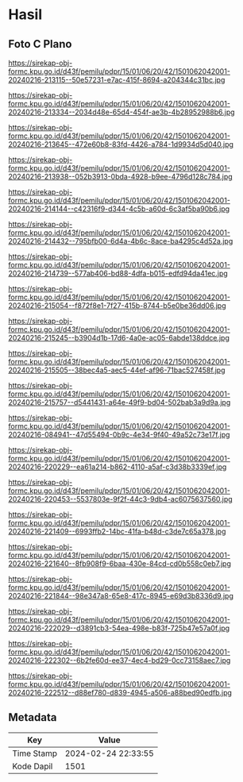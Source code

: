# Hasil

## Foto C Plano

https://sirekap-obj-formc.kpu.go.id/d43f/pemilu/pdpr/15/01/06/20/42/1501062042001-20240216-213115--50e57231-e7ac-415f-8694-a204344c31bc.jpg

https://sirekap-obj-formc.kpu.go.id/d43f/pemilu/pdpr/15/01/06/20/42/1501062042001-20240216-213334--2034d48e-65d4-454f-ae3b-4b28952988b6.jpg

https://sirekap-obj-formc.kpu.go.id/d43f/pemilu/pdpr/15/01/06/20/42/1501062042001-20240216-213645--472e60b8-83fd-4426-a784-1d9934d5d040.jpg

https://sirekap-obj-formc.kpu.go.id/d43f/pemilu/pdpr/15/01/06/20/42/1501062042001-20240216-213938--052b3913-0bda-4928-b9ee-4796d128c784.jpg

https://sirekap-obj-formc.kpu.go.id/d43f/pemilu/pdpr/15/01/06/20/42/1501062042001-20240216-214144--c42316f9-d344-4c5b-a60d-6c3af5ba90b6.jpg

https://sirekap-obj-formc.kpu.go.id/d43f/pemilu/pdpr/15/01/06/20/42/1501062042001-20240216-214432--795bfb00-6d4a-4b6c-8ace-ba4295c4d52a.jpg

https://sirekap-obj-formc.kpu.go.id/d43f/pemilu/pdpr/15/01/06/20/42/1501062042001-20240216-214739--577ab406-bd88-4dfa-b015-edfd94da41ec.jpg

https://sirekap-obj-formc.kpu.go.id/d43f/pemilu/pdpr/15/01/06/20/42/1501062042001-20240216-215054--f872f8e1-7f27-415b-8744-b5e0be36dd06.jpg

https://sirekap-obj-formc.kpu.go.id/d43f/pemilu/pdpr/15/01/06/20/42/1501062042001-20240216-215245--b3904d1b-17d6-4a0e-ac05-6abde138ddce.jpg

https://sirekap-obj-formc.kpu.go.id/d43f/pemilu/pdpr/15/01/06/20/42/1501062042001-20240216-215505--38bec4a5-aec5-44ef-af96-71bac527458f.jpg

https://sirekap-obj-formc.kpu.go.id/d43f/pemilu/pdpr/15/01/06/20/42/1501062042001-20240216-215757--d5441431-a64e-49f9-bd04-502bab3a9d9a.jpg

https://sirekap-obj-formc.kpu.go.id/d43f/pemilu/pdpr/15/01/06/20/42/1501062042001-20240216-084941--47d55494-0b9c-4e34-9f40-49a52c73e17f.jpg

https://sirekap-obj-formc.kpu.go.id/d43f/pemilu/pdpr/15/01/06/20/42/1501062042001-20240216-220229--ea61a214-b862-4110-a5af-c3d38b3339ef.jpg

https://sirekap-obj-formc.kpu.go.id/d43f/pemilu/pdpr/15/01/06/20/42/1501062042001-20240216-220453--5537803e-9f2f-44c3-9db4-ac6075637560.jpg

https://sirekap-obj-formc.kpu.go.id/d43f/pemilu/pdpr/15/01/06/20/42/1501062042001-20240216-221409--6993ffb2-14bc-41fa-b48d-c3de7c65a378.jpg

https://sirekap-obj-formc.kpu.go.id/d43f/pemilu/pdpr/15/01/06/20/42/1501062042001-20240216-221640--8fb908f9-6baa-430e-84cd-cd0b558c0eb7.jpg

https://sirekap-obj-formc.kpu.go.id/d43f/pemilu/pdpr/15/01/06/20/42/1501062042001-20240216-221844--98e347a8-65e8-417c-8945-e69d3b8336d9.jpg

https://sirekap-obj-formc.kpu.go.id/d43f/pemilu/pdpr/15/01/06/20/42/1501062042001-20240216-222029--d3891cb3-54ea-498e-b83f-725b47e57a0f.jpg

https://sirekap-obj-formc.kpu.go.id/d43f/pemilu/pdpr/15/01/06/20/42/1501062042001-20240216-222302--6b2fe60d-ee37-4ec4-bd29-0cc73158aec7.jpg

https://sirekap-obj-formc.kpu.go.id/d43f/pemilu/pdpr/15/01/06/20/42/1501062042001-20240216-222512--d88ef780-d839-4945-a506-a88bed90edfb.jpg


## Metadata

| Key        | Value               |
| ---------- | ------------------- |
| Time Stamp | 2024-02-24 22:33:55 |
| Kode Dapil | 1501                |



